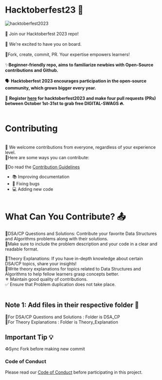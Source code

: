 

# Hacktoberfest23 🔆

![hacktoberfest2023](https://github.com/akanksha1331/DSA_CP_Hacktoberfest23/blob/main/hacktoberfest%20logo.jpeg)
<br><br>
🚀 Join our Hacktoberfest 2023  repo!  <br><br>
🎉 We're excited to have you on board. <br><br>
🎯Fork, create, commit, PR. Your expertise empowers learners! <br><br>
✨**Beginner-friendly repo, aims to familiarize newbies with Open-Source contributions and Github.**<br><br>
 🗣 **Hacktoberfest 2023 encourages participation in the open-source community, which grows bigger every year.**<br><br>
📢 **Register [here](https://hacktoberfest.com/) for hacktoberfest2023 and make four pull requests (PRs) between October 1st-31st to grab free DIGITAL-SWAGS 🔥.**<br><br>

# Contributing
<br>
🎉 We welcome contributions from everyone, regardless of your experience level. <br>
💠Here are some ways you can contribute:<br>

📌Do read the [Contribution Guidelines](/CONTRIBUTING.md)
<br>
- 📚 Improving documentation<br>
- 🐛 Fixing bugs<br>
- 💻 Adding new code<br><br>

# What Can You Contribute? 📤

🔹DSA/CP Questions and Solutions: Contribute your favorite Data Structures and Algorithms problems along with their solutions. <br>
🔹Make sure to include the problem description and your code in a clear and readable format.<br>

🔹Theory Explanations: If you have in-depth knowledge about certain DSA/CP topics, share your insights! <br>
🔹Write theory explanations for topics related to Data Structures and Algorithms to help fellow learners grasp concepts better.<br>
⚜️ Maintain good quality of contributions.<br>
✅ Ensure that Problem duplication does not take place.<br><br>

## Note 1: Add files in their respective folder 📁 
🔸For DSA/CP Questions and Solutions : Folder is DSA_CP <br>
🔸For Theory Explanations : Folder is Theory_Explanation <br>

## Important Tip 💡
♻️Sync Fork before making new commit<br>







### Code of Conduct

Please read our [Code of Conduct](CODE_OF_CONDUCT.md) before participating in this project.



</div>
